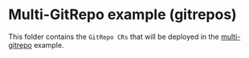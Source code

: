 # Multi-GitRepo example (gitrepos)

This folder contains the `GitRepo CRs` that will be deployed in the [multi-gitrepo](https://github.com/rancher/fleet-examples/single-cluster/multi-gitrepo) example.

